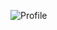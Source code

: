 ![Profile](http://github-profile-summary-cards.vercel.app/api/cards/profile-details?username=Antoniobox&theme=tokyonight)
